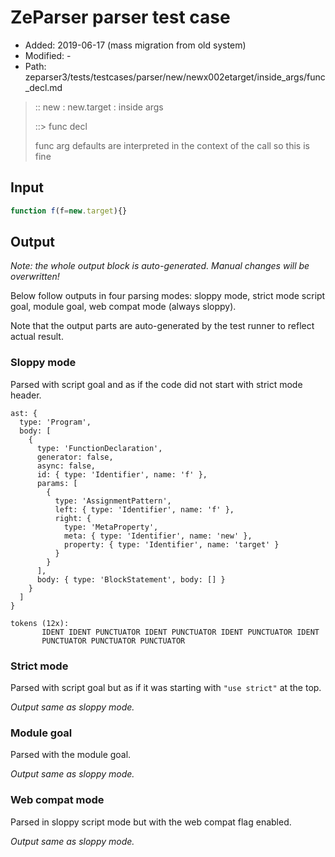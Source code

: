# ZeParser parser test case

- Added: 2019-06-17 (mass migration from old system)
- Modified: -
- Path: zeparser3/tests/testcases/parser/new/newx002etarget/inside_args/func_decl.md

> :: new : new.target : inside args
>
> ::> func decl
>
> func arg defaults are interpreted in the context of the call so this is fine

## Input

`````js
function f(f=new.target){}
`````

## Output

_Note: the whole output block is auto-generated. Manual changes will be overwritten!_

Below follow outputs in four parsing modes: sloppy mode, strict mode script goal, module goal, web compat mode (always sloppy).

Note that the output parts are auto-generated by the test runner to reflect actual result.

### Sloppy mode

Parsed with script goal and as if the code did not start with strict mode header.

`````
ast: {
  type: 'Program',
  body: [
    {
      type: 'FunctionDeclaration',
      generator: false,
      async: false,
      id: { type: 'Identifier', name: 'f' },
      params: [
        {
          type: 'AssignmentPattern',
          left: { type: 'Identifier', name: 'f' },
          right: {
            type: 'MetaProperty',
            meta: { type: 'Identifier', name: 'new' },
            property: { type: 'Identifier', name: 'target' }
          }
        }
      ],
      body: { type: 'BlockStatement', body: [] }
    }
  ]
}

tokens (12x):
       IDENT IDENT PUNCTUATOR IDENT PUNCTUATOR IDENT PUNCTUATOR IDENT
       PUNCTUATOR PUNCTUATOR PUNCTUATOR
`````

### Strict mode

Parsed with script goal but as if it was starting with `"use strict"` at the top.

_Output same as sloppy mode._

### Module goal

Parsed with the module goal.

_Output same as sloppy mode._

### Web compat mode

Parsed in sloppy script mode but with the web compat flag enabled.

_Output same as sloppy mode._

